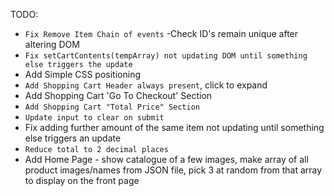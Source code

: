 TODO:


- `Fix Remove Item Chain of events`
-Check ID's remain unique after altering DOM
- `Fix setCartContents(tempArray) not updating DOM until something else triggers the update`
- Add Simple CSS positioning
- `Add Shopping Cart Header always present`, click to expand
- Add Shopping Cart 'Go To Checkout' Section
- `Add Shopping Cart "Total Price" Section`
- `Update input to clear on submit`
- Fix adding further amount of the same item not updating until something else triggers an update
- `Reduce total to 2 decimal places`
- Add Home Page - show catalogue of a few images, make array of all product images/names from JSON file, pick 3 at random from that array to display on
the front page